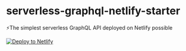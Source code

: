# serverless-graphql-netlify-starter
⚡The simplest serverless GraphQL API deployed on Netlify possible

[![Deploy to Netlify](https://www.netlify.com/img/deploy/button.svg)](https://app.netlify.com/start/deploy?repository=https://github.com/stemmlerjs/serverless-graphql-netlify-starter)
